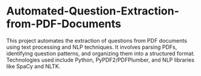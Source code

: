 # Automated-Question-Extraction-from-PDF-Documents
This project automates the extraction of questions from PDF documents using text processing and NLP techniques. It involves parsing PDFs, identifying question patterns, and organizing them into a structured format. Technologies used include Python, PyPDF2/PDFPlumber, and NLP libraries like SpaCy and NLTK.
